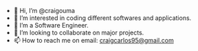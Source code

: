 - 👋 Hi, I’m @craigouma
- 👀 I’m interested in coding different softwares and applications.
- 🌱 I’m a Software Engineer.
- 💞️ I’m looking to collaborate on major projects.
- 📫 How to reach me on email: craigcarlos95@gmail.com

<!---
craigouma/craigouma is a ✨ special ✨ repository because its `README.md` (this file) appears on your GitHub profile.
You can click the Preview link to take a look at your changes.
--->
